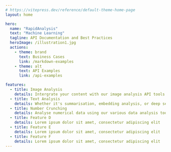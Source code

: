 ```yaml
---
# https://vitepress.dev/reference/default-theme-home-page
layout: home

hero:
  name: "RapidAnalysis"
  text: "Machine Learning"
  tagline: API Documentation and Best Practices
  heroImage: /illustration1.jpg
  actions:
    - theme: brand
      text: Business Cases
      link: /markdown-examples
    - theme: alt
      text: API Examples
      link: /api-examples

features:
  - title: Image Analysis
    details: Intergrate your content with our image analysis API tools. New algorithms and methods introduced regularly.
  - title: Text Analysis
    details: Whether it's summarisation, embedding analysis, or deep search, we have what works for your text content analysis needs.
  - title: Number Crunching
    details: Analyse numerical data using our various data analysis tools. Examples and use cases will help you find the best fit for your data.
  - title: Feature D
    details: Lorem ipsum dolor sit amet, consectetur adipiscing elit
  - title: Feature E
    details: Lorem ipsum dolor sit amet, consectetur adipiscing elit
  - title: Feature F
    details: Lorem ipsum dolor sit amet, consectetur adipiscing elit
---
```


